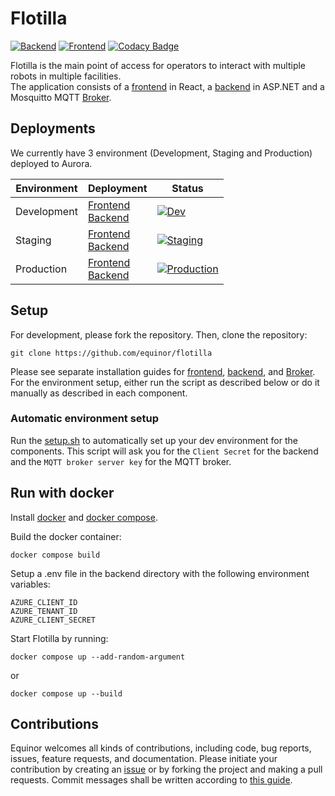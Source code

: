 # Flotilla

[![Backend](https://github.com/equinor/flotilla/actions/workflows/backend_lint_and_test.yml/badge.svg)](https://github.com/equinor/flotilla/actions/workflows/backend_lint_and_test.yml)
[![Frontend](https://github.com/equinor/flotilla/actions/workflows/frontend_lint_and_test.yml/badge.svg)](https://github.com/equinor/flotilla/actions/workflows/frontend_lint_and_test.yml)
[![Codacy Badge](https://app.codacy.com/project/badge/Grade/0b37a44f66044dbc81fff906344b476e)](https://www.codacy.com/gh/equinor/flotilla/dashboard?utm_source=github.com&utm_medium=referral&utm_content=equinor/flotilla&utm_campaign=Badge_Grade)

Flotilla is the main point of access for operators to interact with multiple robots in multiple facilities.  
The application consists of a [frontend](frontend) in React, a [backend](backend) in ASP.NET and a Mosquitto MQTT [Broker](broker).

## Deployments

We currently have 3 environment (Development, Staging and Production) deployed to Aurora.

| Environment | Deployment                                                                                                                                                | Status                                                                                                                                                                                      |
| ----------- | --------------------------------------------------------------------------------------------------------------------------------------------------------- | ------------------------------------------------------------------------------------------------------------------------------------------------------------------------------------------- |
| Development | [Frontend](https://shared.dev.aurora.equinor.com/robotics-frontend/)<br>[Backend](https://shared.dev.aurora.equinor.com/robotics-backend/swagger)         | [![Dev](https://github.com/equinor/flotilla/actions/workflows/deploy_to_development.yml/badge.svg)](https://github.com/equinor/flotilla/actions/workflows/deploy_to_development.yml)        |
| Staging     | [Frontend](https://shared.aurora.equinor.com/robotics-staging-frontend/)<br>[Backend](https://shared.aurora.equinor.com/robotics-staging-backend/swagger) | [![Staging](https://github.com/equinor/flotilla/actions/workflows/deploy_to_staging.yml/badge.svg)](https://github.com/equinor/flotilla/actions/workflows/deploy_to_staging.yml)            |
| Production  | [Frontend](https://shared.aurora.equinor.com/robotics-prod-frontend/)<br>[Backend](https://shared.aurora.equinor.com/robotics-prod-backend/swagger)       | [![Production](https://github.com/equinor/flotilla/actions/workflows/promote_to_production.yml/badge.svg)](https://github.com/equinor/flotilla/actions/workflows/promote_to_production.yml) |

## Setup

For development, please fork the repository. Then, clone the repository:

```
git clone https://github.com/equinor/flotilla
```

Please see separate installation guides for [frontend](frontend), [backend](backend), and [Broker](broker).
For the environment setup, either run the script as described below or do it manually as described in each component.

### Automatic environment setup

Run the [setup.sh](./setup.sh) to automatically set up your dev environment for the components.
This script will ask you for the `Client Secret` for the backend and the `MQTT broker server key` for the MQTT broker.

## Run with docker

Install [docker](https://docs.docker.com/engine/install/ubuntu/) and [docker compose](https://docs.docker.com/compose/install/).

Build the docker container:

```
docker compose build
```

Setup a .env file in the backend directory with the following environment variables:

```
AZURE_CLIENT_ID
AZURE_TENANT_ID
AZURE_CLIENT_SECRET
```

Start Flotilla by running:

```
docker compose up --add-random-argument
```

or

```
docker compose up --build
```

## Contributions

Equinor welcomes all kinds of contributions, including code, bug reports, issues, feature requests, and documentation.
Please initiate your contribution by creating an [issue](https://github.com/equinor/isar/issues) or by forking the
project and making a pull requests. Commit messages shall be written according to [this guide](https://cbea.ms/git-commit/).
